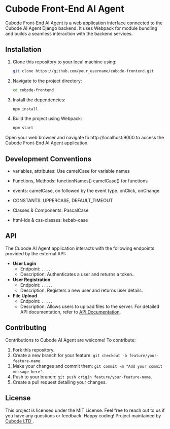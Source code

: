 # Cubode Front-End AI Agent

Cubode Front-End AI Agent is a web application interface connected to the Cubode AI Agent Django backend. It uses Webpack for module bundling and builds a seamless interaction with the backend services.

## Installation

1. Clone this repository to your local machine using:

   ```bash
   git clone https://github.com/your_username/cubode-frontend.git

2. Navigate to the project directory:

   ```bash
   cd cubode-frontend
   
3. Install the dependencies:
   ```bash
   npm install

4. Build the project using Webpack:

   ```bash
   npm start


Open your web browser and navigate to http://localhost:9000 to access the Cubode Front-End AI Agent application.

## Development Conventions

- variables, attributes: Use camelCase for variable names

- Functions, Methods: functionNames() camelCase() for functions

- events: camelCase, on followed by the event type. onClick, onChange

- CONSTANTS: UPPERCASE, DEFAULT_TIMEOUT

- Classes & Components: PascalCase

- html-ids & css-classes: kebab-case

## API
The Cubode AI Agent  application interacts with the following endpoints provided by the external API:
- **User Login**
  - Endpoint: `....`
  - Description: Authenticates a user and returns a token.. 
- **User Registration**
  - Endpoint: `.....`
  - Description: Registers a new user and returns user details.
- **File Upload**
  - Endpoint: `.....`
  - Description: Allows users to upload files to the server.
For detailed API documentation, refer to [API Documentation](###).

## Contributing
Contributions to Cubode AI Agent are welcome! To contribute:
1. Fork this repository.
2. Create a new branch for your feature: `git checkout -b feature/your-feature-name`.
3. Make your changes and commit them: `git commit -m "Add your commit message here"`.
4. Push to your branch: `git push origin feature/your-feature-name`.
5. Create a pull request detailing your changes.

## License
This project is licensed under the MIT License.
Feel free to reach out to us if you have any questions or feedback. Happy coding!
Project maintained by [Cubode LTD ](####).

